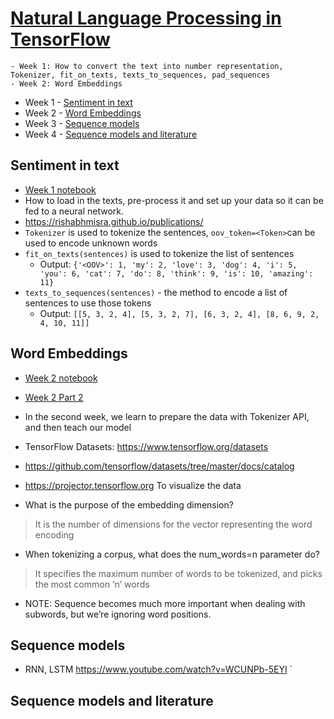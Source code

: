 # [Natural Language Processing in TensorFlow](https://www.coursera.org/learn/natural-language-processing-tensorflow/home/welcome)

    - Week 1: How to convert the text into number representation, Tokenizer, fit_on_texts, texts_to_sequences, pad_sequences
    - Week 2: Word Embeddings

- Week 1 - [Sentiment in text](#Sentiment-in-text)
- Week 2 - [Word Embeddings](#Word-Embeddings)
- Week 3 - [Sequence models](#Sequence-models)
- Week 4 - [Sequence models and literature](#Sequence-models-and-literature) 

## Sentiment in text
- [Week 1 notebook](notebooks/Course_3_Week_1(Tokenizer).ipynb)
- How to load in the texts, pre-process it and set up your data so it can be fed to a neural network.
- https://rishabhmisra.github.io/publications/
- `Tokenizer` is used to tokenize the sentences, `oov_token=<Token>`can be used to encode unknown words
- `fit_on_texts(sentences)` is used to tokenize the list of sentences
    - Output: `{'<OOV>': 1, 'my': 2, 'love': 3, 'dog': 4, 'i': 5, 'you': 6, 'cat': 7, 'do': 8, 'think': 9, 'is': 10, 'amazing': 11}`
- `texts_to_sequences(sentences)` - the method to encode a list of sentences to use those tokens
    - Output: `[[5, 3, 2, 4], [5, 3, 2, 7], [6, 3, 2, 4], [8, 6, 9, 2, 4, 10, 11]]`

## Word Embeddings
- [Week 2 notebook](notebooks/Course_3_Week_2(Model_training).ipynb)
- [Week 2 Part 2](notebooks/Course_3_Week_2(Subwords).ipynb)

- In the second week, we learn to prepare the data with Tokenizer API, and then teach our model
- TensorFlow Datasets: https://www.tensorflow.org/datasets
- https://github.com/tensorflow/datasets/tree/master/docs/catalog
- https://projector.tensorflow.org To visualize the data
- What is the purpose of the embedding dimension?
> It is the number of dimensions for the vector representing the word encoding
- When tokenizing a corpus, what does the num_words=n parameter do?
> It specifies the maximum number of words to be tokenized, and picks the most common ‘n’ words
- NOTE: Sequence becomes much more important when dealing with subwords, but we’re ignoring word positions.

## Sequence models
- RNN, LSTM https://www.youtube.com/watch?v=WCUNPb-5EYI
`

## Sequence models and literature
